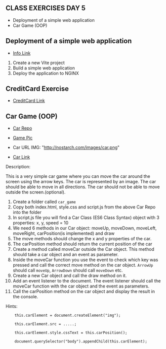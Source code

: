 ## CLASS EXERCISES DAY 5

- Deployment of a simple web application
- Car Game (OOP)

## Deployment of a simple web application

- [Info Link](https://github.com/dat3startcode/javaScriptExercises3sem/blob/main/day5/DEPLOYMENT.md)

1. Create a new Vite project
2. Build a simple web application
3. Deploy the application to NGINX

## CreditCard Exercise

- [CreditCard Link](https://github.com/dat3startcode/javaScriptInClass3sem/tree/main/day5/creditcardIterationExercise)

## Car Game (OOP)
- [Car Repo](https://github.com/dat3startcode/javaScriptInClass3sem/tree/main/day5/car_game)
- [Game Pic](https://i.imgur.com/9kwqEkO.png)
- Car URL IMG: "http://nostarch.com/images/car.png"



- [Car Link](https://github.com/dat3startcode/javaScriptInClass3sem/tree/main/day5/car_game)

Description:

This is a very simple car game where you can move the car around the screen using the arrow keys. 
The car is represented by an image. The car should be able to move in all directions. 
The car should not be able to move outside the screen.(optional). 

1. Create a folder called `car_game`
2. Copy both index.html, style.css and script.js from the above Car Repo into the folder
2. In script.js file you will find a Car Class (ES6 Class Syntax) object with 3 properties: x, y, speed = 10
2. We need 6 methods in our Car object: moveUp, moveDown, moveLeft, moveRight, carPosition(is implemented) and draw
3. The move methods should change the x and y properties of the car. 
4. The carPosition method should return the current position of the car
5. Create a method called moveCar outside the Car object. This method should take a car object and an event as parameter. 
6. Inside the moveCar function you use the event to check which key was pressed and call the correct move method on the car object. `ArrowUp` should call `moveUp`, `ArrowDown` should call `moveDown` etc.
7. Create a new Car object and call the draw method on it.
8. Add an event listener to the document. The event listener should call the moveCar function with the car object and the event as parameters.
9. Call the carPosition method on the car object and display the result in the console.

Hints:

```JS
    this.carElement = document.createElement("img");

    this.carElement.src = .....;

    this.carElement.style.cssText = this.carPosition();
    
    document.querySelector("body").appendChild(this.carElement);
```

